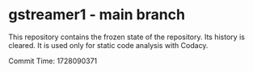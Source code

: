 # gstreamer1 - main branch

This repository contains the frozen state of the repository.
Its history is cleared. It is used only for static code
analysis with Codacy.

Commit Time: 1728090371